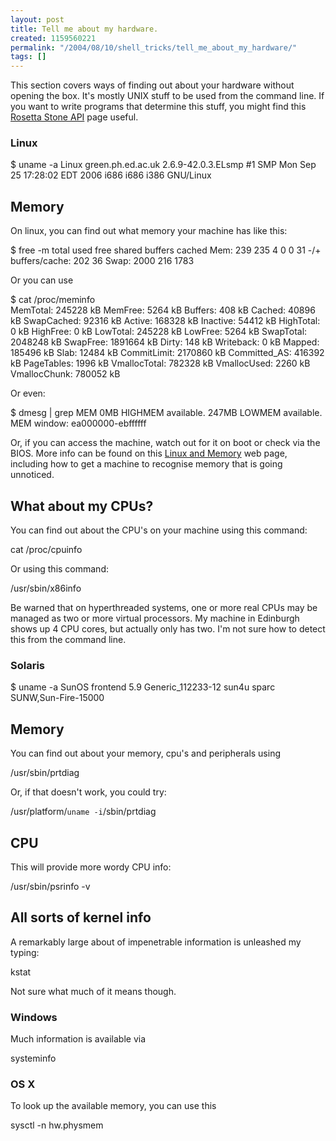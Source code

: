 ```yaml
---
layout: post
title: Tell me about my hardware.
created: 1159560221
permalink: "/2004/08/10/shell_tricks/tell_me_about_my_hardware/"
tags: []
---
```

This section covers ways of finding out about your hardware without opening the box.  It's mostly UNIX stuff to be used from the command line.  If you want to write programs that determine this stuff, you might find this [Rosetta Stone API](http://xaxxon.slackworks.com/rsapi/) page useful.
<!--break-->
###  Linux

 $ uname -a
 Linux green.ph.ed.ac.uk 2.6.9-42.0.3.ELsmp #1 SMP Mon Sep 25 17:28:02 EDT 2006 
 i686 i686 i386 GNU/Linux

##  Memory
On linux, you can find out what memory your machine has like this:

 $ free -m
              total       used       free     shared    buffers     cached
 Mem:           239        235          4          0          0         31
 -/+ buffers/cache:        202         36
 Swap:         2000        216       1783

Or you can use 

 $ cat /proc/meminfo       
 MemTotal:       245228 kB
 MemFree:          5264 kB
 Buffers:           408 kB 
 Cached:          40896 kB
 SwapCached:      92316 kB
 Active:         168328 kB
 Inactive:        54412 kB
 HighTotal:           0 kB
 HighFree:            0 kB
 LowTotal:       245228 kB
 LowFree:          5264 kB
 SwapTotal:     2048248 kB
 SwapFree:      1891664 kB
 Dirty:             148 kB
 Writeback:           0 kB
 Mapped:         185496 kB
 Slab:            12484 kB
 CommitLimit:   2170860 kB
 Committed_AS:   416392 kB
 PageTables:       1996 kB
 VmallocTotal:   782328 kB
 VmallocUsed:      2260 kB
 VmallocChunk:   780052 kB

Or even:

 $ dmesg | grep MEM
 0MB HIGHMEM available.
 247MB LOWMEM available.
  MEM window: ea000000-ebffffff

Or, if you can access the machine, watch out for it on boot or check via the BIOS.  More info can be found on this [Linux and Memory](http://www.cpqlinux.com/memory.html) web page, including how to get a machine to recognise memory that is going unnoticed.

##  What about my CPUs?
You can find out about the CPU's on your machine using this command:

 cat /proc/cpuinfo

Or using this command:

 /usr/sbin/x86info

Be warned that on hyperthreaded systems, one or more real CPUs may be managed as two or more virtual processors.  My machine in Edinburgh shows up 4 CPU cores, but actually only has two.  I'm not sure how to detect this from the command line.

###  Solaris

 $ uname -a
 SunOS frontend 5.9 Generic_112233-12 sun4u sparc SUNW,Sun-Fire-15000

##  Memory
You can find out about your memory, cpu's and peripherals using

 /usr/sbin/prtdiag

Or, if that doesn't work, you could try:

 /usr/platform/`uname -i`/sbin/prtdiag

##  CPU
This will provide more wordy CPU info:

 /usr/sbin/psrinfo -v

##  All sorts of kernel info
A remarkably large about of impenetrable information is unleashed my typing:

 kstat

Not sure what much of it means though.

###  Windows
Much information is available via 

 systeminfo

###  OS X
To look up the available memory, you can use this

 sysctl -n hw.physmem
